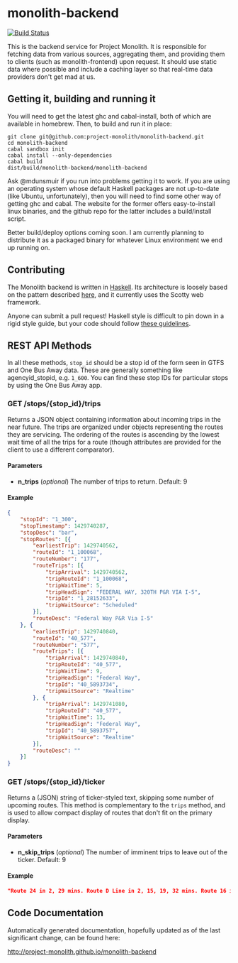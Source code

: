 # monolith-backend

[![Build Status](https://travis-ci.org/project-monolith/monolith-backend.svg?branch=master)](https://travis-ci.org/project-monolith/monolith-backend)

This is the backend service for Project Monolith. It is responsible for
fetching data from various sources, aggregating them, and providing them to
clients (such as monolith-frontend) upon request. It should use static data
where possible and include a caching layer so that real-time data providers
don't get mad at us.

## Getting it, building and running it

You will need to get the latest ghc and cabal-install, both of which are 
available in homebrew. Then, to build and run it in place:

    git clone git@github.com:project-monolith/monolith-backend.git
    cd monolith-backend
    cabal sandbox init
    cabal install --only-dependencies
    cabal build
    dist/build/monolith-backend/monolith-backend

Ask @mdunsmuir if you run into problems getting it to work. If you are using
an operating system whose default Haskell packages are not up-to-date (like
Ubuntu, unfortunately), then you will need to find some other way of getting
ghc and cabal. The website for the former offers easy-to-install linux
binaries, and the github repo for the latter includes a build/install script.

Better build/deploy options coming soon. I am currently planning to distribute
it as a packaged binary for whatever Linux environment we end up running on.

## Contributing

The Monolith backend is written in [Haskell](https://www.haskell.org). Its
architecture is loosely based on the pattern described
[here](https://www.fpcomplete.com/user/meiersi/the-service-pattern), and it
currently uses the Scotty web framework.

Anyone can submit a pull request! Haskell style is difficult to pin down in
a rigid style guide, but your code should follow
[these guidelines](https://github.com/tibbe/haskell-style-guide/blob/master/haskell-style.md).

## REST API Methods

In all these methods, `stop_id` should be a stop id of the form seen in GTFS
and One Bus Away data. These are generally something like agencyid_stopid,
e.g. `1_600`. You can find these stop IDs for particular stops by using the
One Bus Away app.

### GET /stops/{stop_id}/trips

Returns a JSON object containing information about incoming trips in the near
future. The trips are organized under objects representing the routes they are
servicing. The ordering of the routes is ascending by the lowest wait time of all
the trips for a route (though attributes are provided for the client to use a
different comparator).

#### Parameters

* **n_trips** (*optional*) The number of trips to return. Default: 9

#### Example

```json
{
    "stopId": "1_300",
    "stopTimestamp": 1429740287,
    "stopDesc": "bar",
    "stopRoutes": [{
        "earliestTrip": 1429740562,
        "routeId": "1_100068",
        "routeNumber": "177",
        "routeTrips": [{
            "tripArrival": 1429740562,
            "tripRouteId": "1_100068",
            "tripWaitTime": 5,
            "tripHeadSign": "FEDERAL WAY, 320TH P&R VIA I-5",
            "tripId": "1_28152633",
            "tripWaitSource": "Scheduled"
        }],
        "routeDesc": "Federal Way P&R Via I-5"
    }, {
        "earliestTrip": 1429740840,
        "routeId": "40_577",
        "routeNumber": "577",
        "routeTrips": [{
            "tripArrival": 1429740840,
            "tripRouteId": "40_577",
            "tripWaitTime": 9,
            "tripHeadSign": "Federal Way",
            "tripId": "40_5893734",
            "tripWaitSource": "Realtime"
        }, {
            "tripArrival": 1429741080,
            "tripRouteId": "40_577",
            "tripWaitTime": 13,
            "tripHeadSign": "Federal Way",
            "tripId": "40_5893757",
            "tripWaitSource": "Realtime"
        }],
        "routeDesc": ""
    }]
}
```
### GET /stops/{stop_id}/ticker

Returns a (JSON) string of ticker-styled text, skipping some number of
upcoming routes. This method is complementary to the `trips` method, and
is used to allow compact display of routes that don't fit on the primary
display.

#### Parameters

* **n_skip_trips** (*optional*) The number of imminent trips to leave out of the ticker. Default: 9

#### Example

```json
"Route 24 in 2, 29 mins. Route D Line in 2, 15, 19, 32 mins. Route 16 in 4, 23 mins. Route 5 in 6, 20 mins. Route 13 in 9, 26, 33 mins. Route 26 in 13, 35 mins. Route 18 in 32 mins."
```

## Code Documentation

Automatically generated documentation, hopefully updated as of the last significant change, can be found here:

http://project-monolith.github.io/monolith-backend
